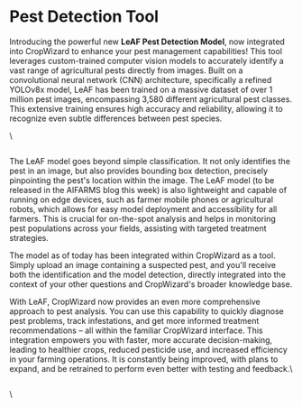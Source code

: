 # Pest Detection Tool

Introducing the powerful new **LeAF Pest Detection Model**, now integrated into CropWizard to enhance your pest management capabilities! This tool leverages custom-trained computer vision models to accurately identify a vast range of agricultural pests directly from images. Built on a convolutional neural network (CNN) architecture, specifically a refined YOLOv8x model, LeAF has been trained on a massive dataset of over 1 million pest images, encompassing 3,580 different agricultural pest classes. This extensive training ensures high accuracy and reliability, allowing it to recognize even subtle differences between pest species.

\


<figure><img src="https://lh7-rt.googleusercontent.com/docsz/AD_4nXclKXzCBOvRQBSbUghfVl6765koeh82eaD0U6izrPdhYhQAZWdJ9eOU-frDYyACKJbydVprQy95LAd2vvKiaZ1vCQpO5IJ65noeY5HexoyTxQL4CPPMtOSPipkyVIMx9W3vDwnt?key=QHnn7PILO5P3XH-4ReMzTztZ" alt=""><figcaption></figcaption></figure>

The LeAF model goes beyond simple classification. It not only identifies the pest in an image, but also provides bounding box detection, precisely pinpointing the pest's location within the image. The LeAF model (to be released in the AIFARMS blog this week) is also lightweight and capable of running on edge devices, such as farmer mobile phones or agricultural robots, which allows for easy model deployment and accessibility for all farmers. This is crucial for on-the-spot analysis and helps in monitoring pest populations across your fields, assisting with targeted treatment strategies.

The model as of today has been integrated within CropWizard as a tool. Simply upload an image containing a suspected pest, and you'll receive both the identification and the model detection, directly integrated into the context of your other questions and CropWizard's broader knowledge base.

With LeAF, CropWizard now provides an even more comprehensive approach to pest analysis. You can use this capability to quickly diagnose pest problems, track infestations, and get more informed treatment recommendations – all within the familiar CropWizard interface. This integration empowers you with faster, more accurate decision-making, leading to healthier crops, reduced pesticide use, and increased efficiency in your farming operations. It is constantly being improved, with plans to expand, and be retrained to perform even better with testing and feedback.\


<figure><img src="https://lh7-rt.googleusercontent.com/docsz/AD_4nXeGexIZKEBBJedSJm02jlyIpBRVkbAl4hm2bIlEFsW91uy-JuGLZudo6EEct6Iwy-ZCiR45OEQzVHFryGwTfqkMoFmksH7R6-M3IemgMG177lAFU4dfhVwRGbrS4q8NmH1UPSxOVQ?key=QHnn7PILO5P3XH-4ReMzTztZ" alt=""><figcaption></figcaption></figure>

\
